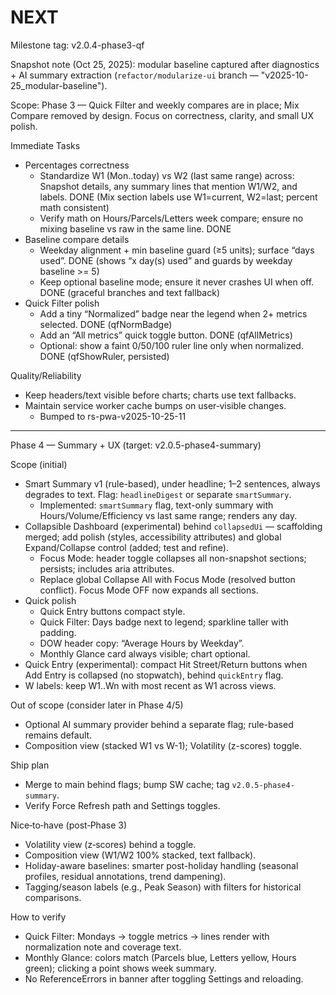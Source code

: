 # NEXT

Milestone tag: v2.0.4-phase3-qf

Snapshot note (Oct 25, 2025): modular baseline captured after diagnostics + AI summary extraction (`refactor/modularize-ui` branch — "v2025-10-25_modular-baseline").

Scope: Phase 3 — Quick Filter and weekly compares are in place; Mix Compare removed by design. Focus on correctness, clarity, and small UX polish.

Immediate Tasks
- Percentages correctness
  - Standardize W1 (Mon..today) vs W2 (last same range) across: Snapshot details, any summary lines that mention W1/W2, and labels. DONE (Mix section labels use W1=current, W2=last; percent math consistent)
  - Verify math on Hours/Parcels/Letters week compare; ensure no mixing baseline vs raw in the same line. DONE
- Baseline compare details
  - Weekday alignment + min baseline guard (≥5 units); surface “days used”. DONE (shows “x day(s) used” and guards by weekday baseline >= 5)
  - Keep optional baseline mode; ensure it never crashes UI when off. DONE (graceful branches and text fallback)
- Quick Filter polish
  - Add a tiny “Normalized” badge near the legend when 2+ metrics selected. DONE (qfNormBadge)
  - Add an “All metrics” quick toggle button. DONE (qfAllMetrics)
  - Optional: show a faint 0/50/100 ruler line only when normalized. DONE (qfShowRuler, persisted)

Quality/Reliability
- Keep headers/text visible before charts; charts use text fallbacks.
- Maintain service worker cache bumps on user‑visible changes.
  - Bumped to rs-pwa-v2025-10-25-11

---

Phase 4 — Summary + UX (target: v2.0.5-phase4-summary)

Scope (initial)
- Smart Summary v1 (rule-based), under headline; 1–2 sentences, always degrades to text. Flag: `headlineDigest` or separate `smartSummary`.
  - Implemented: `smartSummary` flag, text-only summary with Hours/Volume/Efficiency vs last same range; renders any day.
- Collapsible Dashboard (experimental) behind `collapsedUi` — scaffolding merged; add polish (styles, accessibility attributes) and global Expand/Collapse control (added; test and refine).
  - Focus Mode: header toggle collapses all non-snapshot sections; persists; includes aria attributes.
  - Replace global Collapse All with Focus Mode (resolved button conflict). Focus Mode OFF now expands all sections.
- Quick polish
  - Quick Entry buttons compact style.
  - Quick Filter: Days badge next to legend; sparkline taller with padding.
  - DOW header copy: “Average Hours by Weekday”.
  - Monthly Glance card always visible; chart optional.
- Quick Entry (experimental): compact Hit Street/Return buttons when Add Entry is collapsed (no stopwatch), behind `quickEntry` flag.
- W labels: keep W1..Wn with most recent as W1 across views.

Out of scope (consider later in Phase 4/5)
- Optional AI summary provider behind a separate flag; rule-based remains default.
- Composition view (stacked W1 vs W-1); Volatility (z-scores) toggle.

Ship plan
- Merge to main behind flags; bump SW cache; tag `v2.0.5-phase4-summary`.
- Verify Force Refresh path and Settings toggles.

Nice‑to‑have (post‑Phase 3)
- Volatility view (z‑scores) behind a toggle.
- Composition view (W1/W2 100% stacked, text fallback).
- Holiday-aware baselines: smarter post-holiday handling (seasonal profiles, residual annotations, trend dampening).
- Tagging/season labels (e.g., Peak Season) with filters for historical comparisons.

How to verify
- Quick Filter: Mondays → toggle metrics → lines render with normalization note and coverage text.
- Monthly Glance: colors match (Parcels blue, Letters yellow, Hours green); clicking a point shows week summary.
- No ReferenceErrors in banner after toggling Settings and reloading.

